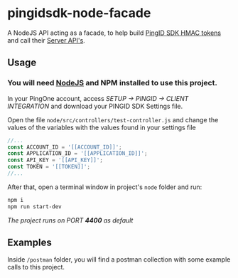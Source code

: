 # pingidsdk-node-facade

A NodeJS API acting as a facade, to help build [PingID SDK HMAC tokens](https://apidocs.pingidentity.com/pingid-sdk/guide/getting-started/pid_t_SDKimplementServer/#Signatures-in-PingID-SDK) and call their [Server API's](https://apidocs.pingidentity.com/pingid-sdk/guide/server-api/).

## Usage

### You will need [NodeJS]( https://nodejs.org/en/) and NPM installed to use this project.

In your PingOne account, access *SETUP -> PINGID -> CLIENT INTEGRATION* and download your PINGID SDK Settings file.

Open the file `node/src/controllers/test-controller.js` and change the values of the variables with the values found in your settings file 
```js
//...
const ACCOUNT_ID = '[[ACCOUNT_ID]]';
const APPLICATION_ID = '[[APPLICATION_ID]]';
const API_KEY = '[[API_KEY]]';
const TOKEN = '[[TOKEN]]';
//...
```

After that, open a terminal window in project's `node` folder and run:
```sh
npm i
npm run start-dev
```

*The project runs on PORT **4400** as default*

## Examples

Inside `/postman` folder, you will find a postman collection with some example calls to this project.